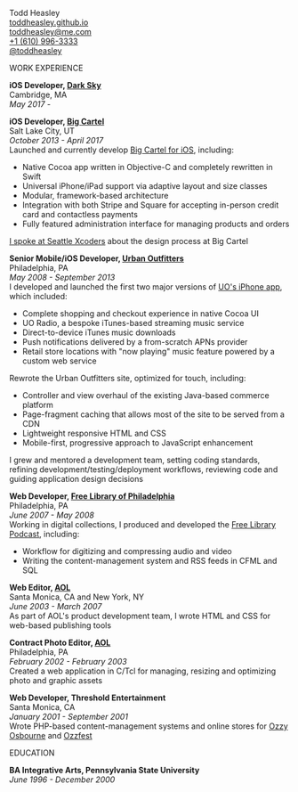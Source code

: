 Todd Heasley  
[toddheasley.github.io](https://toddheasley.github.io)  
[toddheasley@me.com](mailto:toddheasley@me.com)  
[+1 (610) 996-3333](tel:16109963333)  
[@toddheasley](https://twitter.com/toddheasley)  

WORK EXPERIENCE

**iOS Developer, [Dark Sky](https://darksky.net)**  
Cambridge, MA  
_May 2017 -_  

**iOS Developer, [Big Cartel](https://bigcartel.com)**  
Salt Lake City, UT  
_October 2013 - April 2017_  
Launched and currently develop [Big Cartel for iOS](https://help.bigcartel.com/apps/big-cartel-ios/), including:

* Native Cocoa app written in Objective-C and completely rewritten in Swift
* Universal iPhone/iPad support via adaptive layout and size classes
* Modular, framework-based architecture
* Integration with both Stripe and Square for accepting in-person credit card and contactless payments
* Fully featured administration interface for managing products and orders

[I spoke at Seattle Xcoders](https://vimeo.com/98087711) about the design process at Big Cartel

**Senior Mobile/iOS Developer, [Urban Outfitters](http://urbanoutfitters.com/)**  
Philadelphia, PA  
_May 2008 - September 2013_  
I developed and launched the first two major versions of [UO's iPhone app](https://itunes.apple.com/us/app/urban-outfitters/id358821736?mt=8), which included:

* Complete shopping and checkout experience in native Cocoa UI
* UO Radio, a bespoke iTunes-based streaming music service
* Direct-to-device iTunes music downloads
* Push notifications delivered by a from-scratch APNs provider
* Retail store locations with "now playing" music feature powered by a custom web service

Rewrote the Urban Outfitters site, optimized for touch, including:

* Controller and view overhaul of the existing Java-based commerce platform
* Page-fragment caching that allows most of the site to be served from a CDN
* Lightweight responsive HTML and CSS
* Mobile-first, progressive approach to JavaScript enhancement

I grew and mentored a development team, setting coding standards, refining development/testing/deployment workflows, reviewing code and guiding application design decisions

**Web Developer, [Free Library of Philadelphia](http://freelibrary.org)**  
Philadelphia, PA  
_June 2007 - May 2008_  
Working in digital collections, I produced and developed the [Free Library Podcast](https://libwww.freelibrary.org/podcast/), including:

* Workflow for digitizing and compressing audio and video
* Writing the content-management system and RSS feeds in CFML and SQL

**Web Editor, [AOL](http://aol.com)**  
Santa Monica, CA and New York, NY  
_June 2003 - March 2007_  
As part of AOL's product development team, I wrote HTML and CSS for web-based publishing tools

**Contract Photo Editor, [AOL](http://aol.com)**  
Philadelphia, PA  
_February 2002 - February 2003_  
Created a web application in C/Tcl for managing, resizing and optimizing photo and graphic assets

**Web Developer, Threshold Entertainment**  
Santa Monica, CA  
_January 2001 - September 2001_  
Wrote PHP-based content-management systems and online stores for [Ozzy Osbourne](http://ozzy.com) and [Ozzfest](http://ozzfest.com)

EDUCATION

**BA Integrative Arts, Pennsylvania State University**  
_June 1996 - December 2000_
